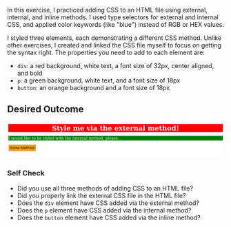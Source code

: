 In this exercise, I practiced adding CSS to an HTML file using external, internal, and inline methods. I used type selectors for external and internal CSS, and applied color keywords (like "blue") instead of RGB or HEX values.

I styled three elements, each demonstrating a different CSS method. Unlike other exercises, I created and linked the CSS file myself to focus on getting the syntax right. 
The properties you need to add to each element are:

* `div`: a red background, white text, a font size of 32px, center aligned, and bold
* `p`: a green background, white text, and a font size of 18px
* `button`: an orange background and a font size of 18px

## Desired Outcome
![desired outcome](./desired-outcome.png)


### Self Check
- Did you use all three methods of adding CSS to an HTML file?
- Did you properly link the external CSS file in the HTML file?
- Does the `div` element have CSS added via the external method?
- Does the `p` element have CSS added via the internal method?
- Does the `button` element have CSS added via the inline method?
